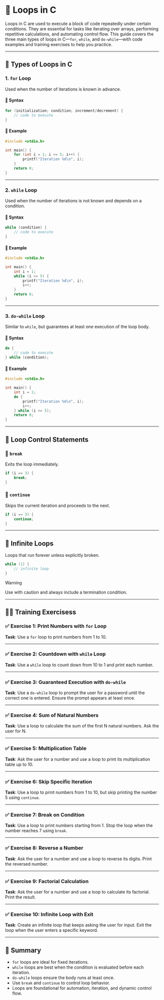 # 🔁 Loops in C

Loops in C are used to execute a block of code repeatedly under certain conditions. They are essential for tasks like iterating over arrays, performing repetitive calculations, and automating control flow. This guide covers the three main types of loops in C—`for`, `while`, and `do-while`—with code examples and training exercises to help you practice.

---

## 🔂 Types of Loops in C

### 1. `for` Loop

Used when the number of iterations is known in advance.

#### 🔹 Syntax
```c
for (initialization; condition; increment/decrement) {
    // code to execute
}
```

#### 🔹 Example
```c
#include <stdio.h>

int main() {
    for (int i = 1; i <= 5; i++) {
        printf("Iteration %d\n", i);
    }
    return 0;
}
```

---

### 2. `while` Loop

Used when the number of iterations is not known and depends on a condition.

#### 🔹 Syntax
```c
while (condition) {
    // code to execute
}
```

#### 🔹 Example
```c
#include <stdio.h>

int main() {
    int i = 1;
    while (i <= 5) {
        printf("Iteration %d\n", i);
        i++;
    }
    return 0;
}
```

---

### 3. `do-while` Loop

Similar to `while`, but guarantees at least one execution of the loop body.

#### 🔹 Syntax
```c
do {
    // code to execute
} while (condition);
```

#### 🔹 Example
```c
#include <stdio.h>

int main() {
    int i = 1;
    do {
        printf("Iteration %d\n", i);
        i++;
    } while (i <= 5);
    return 0;
}
```

---

## 🔄 Loop Control Statements

### 🔹 `break`
Exits the loop immediately.

```c
if (i == 3) {
    break;
}
```

### 🔹 `continue`
Skips the current iteration and proceeds to the next.

```c
if (i == 3) {
    continue;
}
```

---

## 🧠 Infinite Loops

Loops that run forever unless explicitly broken.

```c
while (1) {
    // infinite loop
}
```
> [!WARNING]
> Use with caution and always include a termination condition.

---

## 🧑‍💻 Training Exercisess

### ✅ Exercise 1: Print Numbers with `for` Loop
**Task**: Use a `for` loop to print numbers from 1 to 10.

---

### ✅ Exercise 2: Countdown with `while` Loop
**Task**: Use a `while` loop to count down from 10 to 1 and print each number.

---

### ✅ Exercise 3: Guaranteed Execution with `do-while`
**Task**: Use a `do-while` loop to prompt the user for a password until the correct one is entered. Ensure the prompt appears at least once.

---

### ✅ Exercise 4: Sum of Natural Numbers
**Task**: Use a loop to calculate the sum of the first N natural numbers. Ask the user for N.

---

### ✅ Exercise 5: Multiplication Table
**Task**: Ask the user for a number and use a loop to print its multiplication table up to 10.

---

### ✅ Exercise 6: Skip Specific Iteration
**Task**: Use a loop to print numbers from 1 to 10, but skip printing the number 5 using `continue`.

---

### ✅ Exercise 7: Break on Condition
**Task**: Use a loop to print numbers starting from 1. Stop the loop when the number reaches 7 using `break`.

---

### ✅ Exercise 8: Reverse a Number
**Task**: Ask the user for a number and use a loop to reverse its digits. Print the reversed number.

---

### ✅ Exercise 9: Factorial Calculation
**Task**: Ask the user for a number and use a loop to calculate its factorial. Print the result.

---

### ✅ Exercise 10: Infinite Loop with Exit
**Task**: Create an infinite loop that keeps asking the user for input. Exit the loop when the user enters a specific keyword.

---

## 🧭 Summary

- `for` loops are ideal for fixed iterations.
- `while` loops are best when the condition is evaluated before each iteration.
- `do-while` loops ensure the body runs at least once.
- Use `break` and `continue` to control loop behavior.
- Loops are foundational for automation, iteration, and dynamic control flow.

